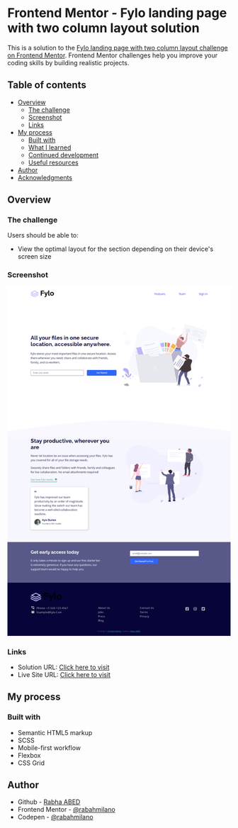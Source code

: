 # Frontend Mentor - Fylo landing page with two column layout solution

This is a solution to the [Fylo landing page with two column layout challenge on Frontend Mentor](https://www.frontendmentor.io/challenges/fylo-landing-page-with-two-column-layout-5ca5ef041e82137ec91a50f5). Frontend Mentor challenges help you improve your coding skills by building realistic projects. 

## Table of contents

- [Overview](#overview)
  - [The challenge](#the-challenge)
  - [Screenshot](#screenshot)
  - [Links](#links)
- [My process](#my-process)
  - [Built with](#built-with)
  - [What I learned](#what-i-learned)
  - [Continued development](#continued-development)
  - [Useful resources](#useful-resources)
- [Author](#author)
- [Acknowledgments](#acknowledgments)

## Overview

### The challenge

Users should be able to:

- View the optimal layout for the section depending on their device's screen size

### Screenshot

![](./screenshot.jpg)

### Links

- Solution URL: [Click here to visit](https://github.com/rabahmilano/clipboard-landing-page)
- Live Site URL: [Click here to visit](https://rabahmilano.github.io/clipboard-landing-page/)

## My process

### Built with

- Semantic HTML5 markup
- SCSS
- Mobile-first workflow
- Flexbox
- CSS Grid

## Author

- Github - [Rabha ABED](https://github.com/rabahmilano)
- Frontend Mentor - [@rabahmilano](https://www.frontendmentor.io/profile/rabahmilano)
- Codepen - [@rabahmilano](https://codepen.io/rabahmilano)
